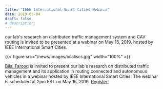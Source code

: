 ```yaml
---
title: "IEEE International Smart Cities Webinar"
date: 2019-05-04
draft: false
# description:
---
```


our lab's research on distributed traffic management system and CAV routing is invited to be presented at a webinar on May 16, 2019, hosted by IEEE International Smart Cities.


{{< figure src="/news/images/bilaliscs.jpg" width="100%" >}}

<!--more-->

[Bilal Farooq](https://litrans.ca/team/farooq-b/) is invited to present our lab's research on distributed traffic management and its application in routing connected and autonomous vehicles in a webinar hosted by IEEE International Smart Cities. The webinar is scheduled at 2pm EST on May 16, 2019. [Register!](https://ieeemeetings.webex.com/mw3300/mywebex/default.do?nomenu=true&siteurl=ieeemeetings&service=6&rnd=0.8788087353472773&main_url=https%3A%2F%2Fieeemeetings.webex.com%2Fec3300%2Feventcenter%2Fevent%2FeventAction.do%3FtheAction%3Ddetail%26%26%26EMK%3D4832534b000000041256f11798c2234c2566d187eb7e8cae41af461ebf0e47f2779ccd2e0610a368%26siteurl%3Dieeemeetings%26confViewID%3D117292409120886667%26encryptTicket%3DSDJTSwAAAASN2FBnJ_mrn-j17Uta2cbbKUaam2XWfaI_H801Urc8NQ2%26)
